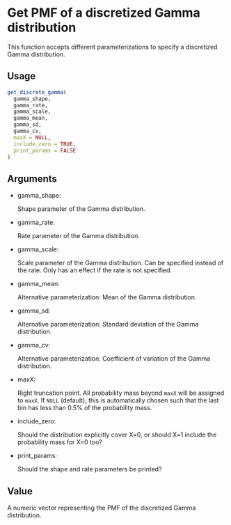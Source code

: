 # Get PMF of a discretized Gamma distribution

This function accepts different parameterizations to specify a
discretized Gamma distribution.

## Usage

``` r
get_discrete_gamma(
  gamma_shape,
  gamma_rate,
  gamma_scale,
  gamma_mean,
  gamma_sd,
  gamma_cv,
  maxX = NULL,
  include_zero = TRUE,
  print_params = FALSE
)
```

## Arguments

- gamma_shape:

  Shape parameter of the Gamma distribution.

- gamma_rate:

  Rate parameter of the Gamma distribution.

- gamma_scale:

  Scale parameter of the Gamma distribution. Can be specified instead of
  the rate. Only has an effect if the rate is not specified.

- gamma_mean:

  Alternative parameterization: Mean of the Gamma distribution.

- gamma_sd:

  Alternative parameterization: Standard deviation of the Gamma
  distribution.

- gamma_cv:

  Alternative parameterization: Coefficient of variation of the Gamma
  distribution.

- maxX:

  Right truncation point. All probability mass beyond `maxX` will be
  assigned to `maxX`. If `NULL` (default), this is automatically chosen
  such that the last bin has less than 0.5% of the probability mass.

- include_zero:

  Should the distribution explicitly cover X=0, or should X=1 include
  the probability mass for X=0 too?

- print_params:

  Should the shape and rate parameters be printed?

## Value

A numeric vector representing the PMF of the discretized Gamma
distribution.
